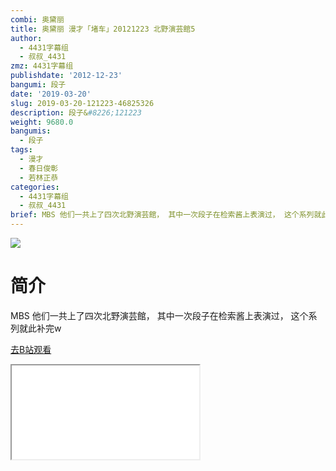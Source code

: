```yaml
---
combi: 奥黛丽
title: 奥黛丽 漫才「堵车」20121223 北野演芸館5
author:
  - 4431字幕组
  - 叔叔_4431
zmz: 4431字幕组
publishdate: '2012-12-23'
bangumi: 段子
date: '2019-03-20'
slug: 2019-03-20-121223-46825326
description: 段子&#8226;121223
weight: 9680.0
bangumis:
  - 段子
tags:
  - 漫才
  - 春日俊彰
  - 若林正恭
categories:
  - 4431字幕组
  - 叔叔_4431
brief: MBS 他们一共上了四次北野演芸館， 其中一次段子在检索酱上表演过， 这个系列就此补完w
---
```

![](https://i.imgur.com/V0JW4Qr.jpg)
# 简介  
MBS
他们一共上了四次北野演芸館，
其中一次段子在检索酱上表演过，
这个系列就此补完w  

[去B站观看](https://www.bilibili.com/video/av46825326/)
<div class ="resp-container"><iframe class="testiframe" src="//player.bilibili.com/player.html?aid=46825326"", scrolling="no", allowfullscreen="true" > </iframe></div> 
